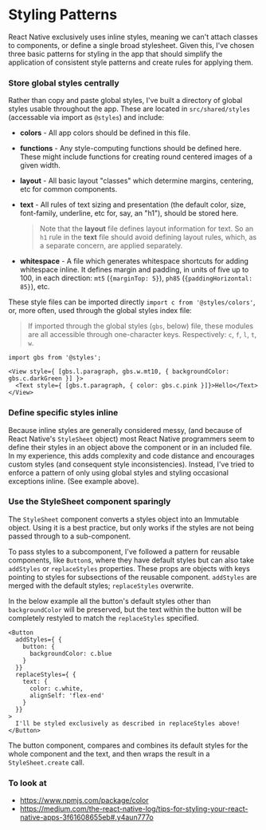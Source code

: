 # Styling Patterns

React Native exclusively uses inline styles, meaning we can't attach classes to components, or define a single broad stylesheet. Given this, I've chosen three basic patterns for styling in the app that should simplify the application of consistent style patterns and create rules for applying them.

### Store global styles centrally

Rather than copy and paste global styles, I've built a directory of global styles usable throughout the app. These are located in `src/shared/styles` (accessable via import as `@styles`) and include:

- **colors** - All app colors should be defined in this file.
- **functions** - Any style-computing functions should be defined here. These might include functions for creating round centered images of a given width.
- **layout** - All basic layout "classes" which determine margins, centering, etc for common components.
- **text** - All rules of text sizing and presentation (the default color, size, font-family, underline, etc for, say, an "h1"), should be stored here.

  > Note that the **layout** file defines layout information for text. So an `h1` rule in the **text** file should avoid defining layout rules, which, as a separate concern, are applied separately.

- **whitespace** - A file which generates whitespace shortcuts for adding whitespace inline. It defines margin and padding, in units of five up to 100, in each direction: `mt5` (`{marginTop: 5}`), `ph85` (`{paddingHorizontal: 85}`), etc.

These style files can be imported directly `import c from '@styles/colors'`, or, more often, used through the global styles index file:

> If imported through the global styles (`gbs`, below) file, these modules are all accessible through one-character keys. Respectively: `c`, `f`, `l`, `t`, `w`.

```
import gbs from '@styles';

<View style={ [gbs.l.paragraph, gbs.w.mt10, { backgroundColor: gbs.c.darkGreen }] }>
  <Text style={ [gbs.t.paragraph, { color: gbs.c.pink }]}>Hello</Text>
</View>
```

### Define specific styles inline

Because inline styles are generally considered messy, (and because of React Native's `StyleSheet` object) most React Native programmers seem to define their styles in an object above the component or in an included file. In my experience, this adds complexity and code distance and encourages custom styles (and consequent style inconsistencies). Instead, I've tried to enforce a pattern of only using global styles and styling occasional exceptions inline. (See example above).

### Use the StyleSheet component sparingly

The `StyleSheet` component converts a styles object into an Immutable object. Using it is a best practice, but only works if the styles are not being passed through to a sub-component.

To pass styles to a subcomponent, I've followed a pattern for reusable components, like `Button`s, where they have default styles but can also take `addStyles` or `replaceStyles` properties. These props are objects with keys pointing to styles for subsections of the reusable component. `addStyles` are merged with the default styles; `replaceStyles` overwrite.

In the below example all the button's default styles other than `backgroundColor` will be preserved, but the text within the button will be completely restyled to match the `replaceStyles` specified.

```
<Button
  addStyles={ {
    button: {
      backgroundColor: c.blue
    }
  }}
  replaceStyles={ {
    text: {
      color: c.white,
      alignSelf: 'flex-end'
    }
  }}
>
  I'll be styled exclusively as described in replaceStyles above!
</Button>
```

The button component, compares and combines its default styles for the whole component and the text, and then wraps the result in a `StyleSheet.create` call.

### To look at

- https://www.npmjs.com/package/color
- https://medium.com/the-react-native-log/tips-for-styling-your-react-native-apps-3f61608655eb#.y4aun777o

